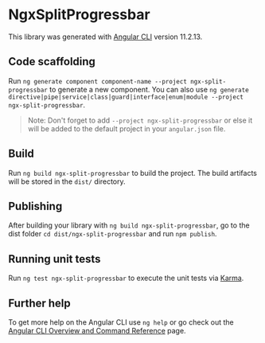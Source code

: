 # NgxSplitProgressbar

This library was generated with [Angular CLI](https://github.com/angular/angular-cli) version 11.2.13.

## Code scaffolding

Run `ng generate component component-name --project ngx-split-progressbar` to generate a new component. You can also use `ng generate directive|pipe|service|class|guard|interface|enum|module --project ngx-split-progressbar`.
> Note: Don't forget to add `--project ngx-split-progressbar` or else it will be added to the default project in your `angular.json` file. 

## Build

Run `ng build ngx-split-progressbar` to build the project. The build artifacts will be stored in the `dist/` directory.

## Publishing

After building your library with `ng build ngx-split-progressbar`, go to the dist folder `cd dist/ngx-split-progressbar` and run `npm publish`.

## Running unit tests

Run `ng test ngx-split-progressbar` to execute the unit tests via [Karma](https://karma-runner.github.io).

## Further help

To get more help on the Angular CLI use `ng help` or go check out the [Angular CLI Overview and Command Reference](https://angular.io/cli) page.
